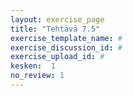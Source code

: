 ```yaml
---
layout: exercise_page
title: "Tehtävä 7.5"
exercise_template_name: #
exercise_discussion_id: #
exercise_upload_id: #
kesken:  1
no_review: 1
---
```

